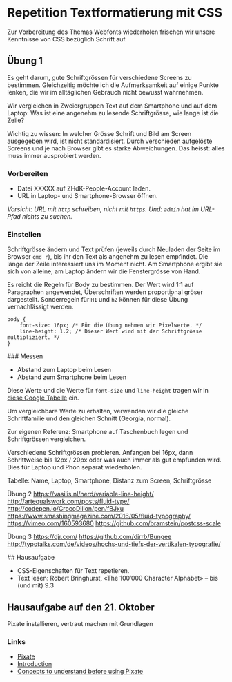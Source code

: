 # Repetition Textformatierung mit CSS

Zur Vorbereitung des Themas Webfonts wiederholen frischen wir unsere Kenntnisse von CSS bezüglich Schrift auf.

## Übung 1

Es geht darum, gute Schriftgrössen für verschiedene Screens zu bestimmen. Gleichzeitig möchte ich die Aufmerksamkeit auf einige Punkte lenken, die wir im alltäglichen Gebrauch nicht bewusst wahrnehmen.

Wir vergleichen in Zweiergruppen Text auf dem Smartphone und auf dem Laptop: Was ist eine angenehm zu lesende Schriftgrösse, wie lange ist die Zeile?

Wichtig zu wissen: In welcher Grösse Schrift und Bild am Screen ausgegeben wird, ist nicht standardisiert. Durch verschieden aufgelöste Screens und je nach Browser gibt es starke Abweichungen. Das heisst: alles muss immer ausprobiert werden.

### Vorbereiten

* Datei XXXXX auf ZHdK-People-Account laden.
* URL in Laptop- und Smartphone-Browser öffnen.

*Vorsicht: URL mit `http` schreiben, nicht mit `https`. Und: `admin` hat im URL-Pfad nichts zu suchen.*

### Einstellen

Schriftgrösse ändern und Text prüfen (jeweils durch Neuladen der Seite im Browser `cmd r`), bis ihr den Text als angenehm zu lesen empfindet.
Die länge der Zeile interessiert uns im Moment nicht. Am Smartphone ergibt sie sich von alleine, am Laptop ändern wir die Fenstergrösse von Hand.

Es reicht die Regeln für Body zu bestimmen. Der Wert wird 1:1 auf Paragraphen angewendet, Überschriften werden proportional gröser dargestellt. Sonderregeln für  `H1` und `h2` können für diese Übung vernachlässigt werden.

```
body {
    font-size: 16px; /* Für die Übung nehmen wir Pixelwerte. */
    line-height: 1.2; /* Dieser Wert wird mit der Schriftgrösse multipliziert. */
}
```

### Messen

* Abstand zum Laptop beim Lesen
* Abstand zum Smartphone beim Lesen

Diese Werte und die Werte für `font-size` und `line-height` tragen wir in [diese Google Tabelle](https://docs.google.com/spreadsheets/d/1TfsKTSyCyqqWqwmckg6X9kW5HE-dZ68coE1edf_MLFQ/pubhtml) ein.

Um vergleichbare Werte zu erhalten, verwenden wir die gleiche Schriftfamilie und den gleichen Schnitt (Georgia, normal).

Zur eigenen Referenz: Smartphone auf Taschenbuch legen und Schriftgrössen vergleichen.

Verschiedene Schriftgrössen probieren. Anfangen bei 16px, dann Schrittweise bis 12px / 20px oder was auch immer als gut empfunden wird. Dies für Laptop und Phon separat wiederholen.

Tabelle: Name, Laptop, Smartphone, Distanz zum Screen, Schriftgrösse

Übung 2
https://vasilis.nl/nerd/variable-line-height/
http://artequalswork.com/posts/fluid-type/
http://codepen.io/CrocoDillon/pen/fBJxu
https://www.smashingmagazine.com/2016/05/fluid-typography/
https://vimeo.com/160593680
https://github.com/bramstein/postcss-scale

Übung 3
https://djr.com/
https://github.com/djrrb/Bungee
http://typotalks.com/de/videos/hochs-und-tiefs-der-vertikalen-typografie/


## Hausaufgabe

* CSS-Eigenschaften für Text repetieren.
* Text lesen: Robert Bringhurst, «The 100’000 Character Alphabet» – bis (und mit) 9.3

## Hausaufgabe  auf den 21. Oktober

Pixate installieren, vertraut machen mit Grundlagen

### Links

* [Pixate](http://pixate.com)
* [Introduction](http://help.pixate.com/knowledgebase/articles/461798-1-introduction)
* [Concepts to understand before using Pixate](http://help.pixate.com/knowledgebase/articles/461806-2-high-level-concepts)

